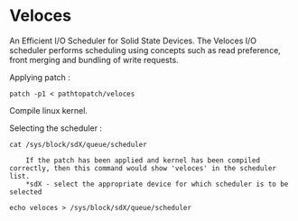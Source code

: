 Veloces
=======

An Efficient I/O Scheduler for Solid State Devices.
The Veloces I/O scheduler performs scheduling using concepts such as read preference, front merging and bundling of write requests.

Applying patch : 
	
	patch -p1 < pathtopatch/veloces

Compile linux kernel.

Selecting the scheduler : 
	
	cat /sys/block/sdX/queue/scheduler

		If the patch has been applied and kernel has been compiled correctly, then this command would show 'veloces' in the scheduler list. 
		*sdX - select the appropriate device for which scheduler is to be selected

	echo veloces > /sys/block/sdX/queue/scheduler

